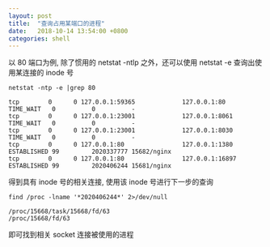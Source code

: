 ```yaml
---
layout: post
title:  "查询占用某端口的进程"
date:   2018-10-14 13:54:00 +0800
categories: shell
---
```


以 80 端口为例, 除了惯用的 netstat -ntlp 之外，还可以使用 netstat -e 查询出使用某连接的 inode 号

```
netstat -ntp -e |grep 80
```

```
tcp        0      0 127.0.0.1:59365             127.0.0.1:80                TIME_WAIT   0          0          -
tcp        0      0 127.0.0.1:23001             127.0.0.1:8061              TIME_WAIT   0          0          -
tcp        0      0 127.0.0.1:23001             127.0.0.1:8030              TIME_WAIT   0          0          -
tcp        0      0 127.0.0.1:80                127.0.0.1:1380              ESTABLISHED 99         2020337777 15682/nginx
tcp        0      0 127.0.0.1:80                127.0.0.1:16897             ESTABLISHED 99         2020406244 15681/nginx
```

得到具有 inode 号的相关连接, 使用该 inode 号进行下一步的查询

```
find /proc -lname '*2020406244*' 2>/dev/null
```

```
/proc/15668/task/15668/fd/63
/proc/15668/fd/63
```

即可找到相关 socket 连接被使用的进程
